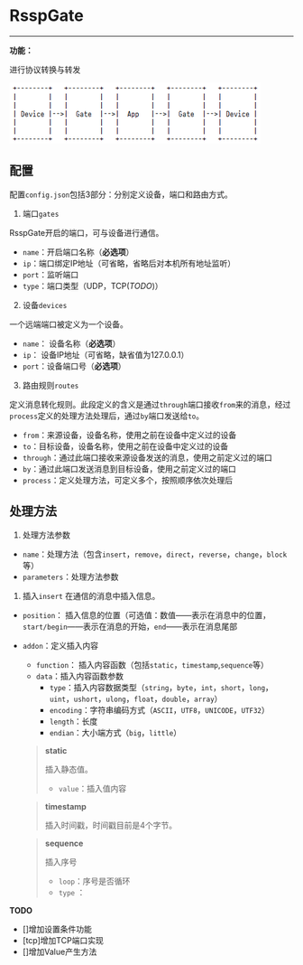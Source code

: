 ﻿# RsspGate
---------------------------------------------
**功能：**

进行协议转换与转发

![AltText](./documents/flowchart.png)

## **配置**

配置`config.json`包括3部分：分别定义设备，端口和路由方式。

1. 端口`gates`

  RsspGate开启的端口，可与设备进行通信。
  * `name`：开启端口名称（**必选项**）
  * `ip`：端口绑定IP地址（可省略，省略后对本机所有地址监听）
  * `port`：监听端口
  * `type`：端口类型（UDP，TCP(*TODO*)）

2. 设备`devices`

  一个远端端口被定义为一个设备。
  * `name`： 设备名称（**必选项**）
  * `ip`： 设备IP地址（可省略，缺省值为127.0.0.1）
  * `port`：设备端口号（**必选项**）

3. 路由规则`routes`

  定义消息转化规则。此段定义的含义是通过`through`端口接收`from`来的消息，经过`process`定义的处理方法处理后，通过`by`端口发送给`to`。
  * `from`：来源设备，设备名称，使用之前在设备中定义过的设备
  * `to`：目标设备，设备名称，使用之前在设备中定义过的设备
  * `through`：通过此端口接收来源设备发送的消息，使用之前定义过的端口
  * `by`：通过此端口发送消息到目标设备，使用之前定义过的端口
  * `process`：定义处理方法，可定义多个，按照顺序依次处理后

## 处理方法

1. 处理方法参数
  * `name`：处理方法（包含`insert`，`remove`，`direct`，`reverse`，`change`，`block`等）
  * `parameters`：处理方法参数

1. 插入`insert`
  在通信的消息中插入信息。
  * `position`： 插入信息的位置（可选值：数值——表示在消息中的位置，`start/begin`——表示在消息的开始，`end`——表示在消息尾部
  * `addon`：定义插入内容
    * `function`： 插入内容函数（包括`static`，`timestamp`,`sequence`等）
    * `data`：插入内容函数参数
        * `type`：插入内容数据类型（`string`，`byte`，`int`，`short`，`long`，`uint`，`ushort`，`ulong`，`float`，`double`，`array`）
        * `encoding`：字符串编码方式（`ASCII`，`UTF8`，`UNICODE`，`UTF32`）
        * `length`：长度
        * `endian`：大小端方式（`big`，`little`）
      
    > **static**
    >
    > 插入静态值。
    > * `value`：插入值内容

    > **timestamp**
    > 
    > 插入时间戳，时间戳目前是4个字节。

    > **sequence**
    >  
    > 插入序号
    > * `loop`：序号是否循环
    > * `type` ：



























































**TODO**
* []增加设置条件功能
* [tcp]增加TCP端口实现
* []增加Value产生方法

